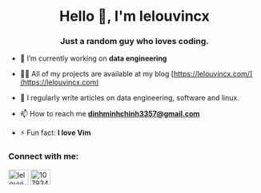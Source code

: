 <h1 align="center">Hello 👋, I'm lelouvincx</h1>
<h3 align="center">Just a random guy who loves coding.</h3>

- 🔭 I’m currently working on **data engineering**

- 👨‍💻 All of my projects are available at my blog [https://lelouvincx.com/](https://lelouvincx.com)

- 📝 I regularly write articles on data engineering, software and linux.

- 📫 How to reach me **dinhminhchinh3357@gmail.com**

- ⚡ Fun fact: **I love Vim**

<h3 align="left">Connect with me:</h3>
<p align="left">
<a href="https://linkedin.com/in/lelouvincx" target="blank"><img align="center" src="https://raw.githubusercontent.com/rahuldkjain/github-profile-readme-generator/master/src/images/icons/Social/linked-in-alt.svg" alt="lelouvincx" height="30" width="40" /></a>
<a href="https://stackoverflow.com/users/10793419" target="blank"><img align="center" src="https://raw.githubusercontent.com/rahuldkjain/github-profile-readme-generator/master/src/images/icons/Social/stack-overflow.svg" alt="10793419" height="30" width="40" /></a>
</p>
